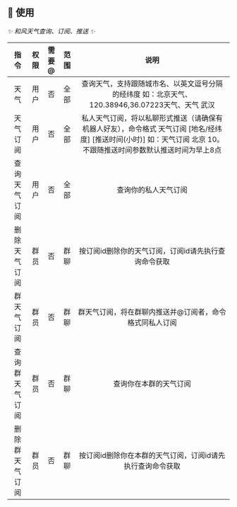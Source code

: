 ## 🎉 使用

_✨ 和风天气查询、订阅、推送 ✨_

|   指令    | 权限  | 需要@ | 范围  |                                             说明                                             |
|:-------:|:---:|:---:|:---:|:------------------------------------------------------------------------------------------:|
|   天气    | 用户  |  否  | 全部  |                 查询天气，支持跟随城市名、以英文逗号分隔的经纬度 如：北京天气、120.38946,36.07223天气、天气 武汉                 |
|  天气订阅   | 用户  |  否  | 全部  | 私人天气订阅，将以私聊形式推送（请确保有机器人好友），命令格式 天气订阅 [地名/经纬度] [推送时间(小时)] 如：天气订阅 北京 10。不跟随推送时间参数默认推送时间为早上8点 |
| 查询天气订阅  | 用户  |  否  | 全部  |                                         查询你的私人天气订阅                                         |
| 删除天气订阅  | 群员  |  否  | 群聊  |                                按订阅id删除你的天气订阅，订阅id请先执行查询命令获取                                |
|  群天气订阅  | 群员  |  否  | 群聊  |                                群天气订阅，将在群聊内推送并@订阅者，命令格式同私人订阅                                |
| 查询群天气订阅 | 群员  |  否  | 群聊  |                                        查询你在本群的天气订阅                                         |
| 删除群天气订阅 | 群员  |  否  | 群聊  |                              按订阅id删除你在本群的天气订阅，订阅id请先执行查询命令获取                               |
